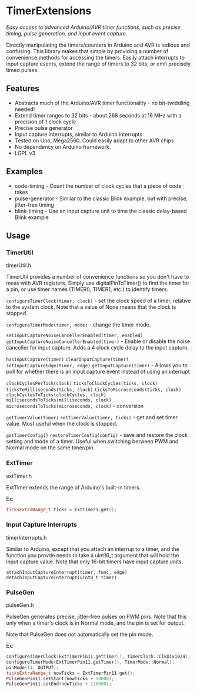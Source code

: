 # TimerExtensions

*Easy access to advanced Arduino/AVR timer functions, such as precise timing, pulse generation, and input event capture.*

Directly manipulating the timers/counters in Arduino and AVR is tedious and confusing. This library makes that simple by providing a number of convenience methods for accessing the timers. Easily attach interrupts to input capture events, extend the range of timers to 32 bits, or emit precisely timed pulses.

## Features

* Abstracts much of the Arduino/AVR timer functionality - no bit-twiddling needed!
* Extend timer ranges to 32 bits - about 268 seconds at 16 MHz with a precision of 1 clock cycle
* Precise pulse generator
* Input capture interrupts, similar to Arduino interrupts
* Tested on Uno, Mega2560. Could easily adapt to other AVR chips
* No dependency on Arduino framework.
* LGPL v3

## Examples

* code-timing - Count the number of clock cycles that a piece of code takes
* pulse-generator - Similar to the classic Blink example, but with precise, jitter-free timing
* blink-timing - Use an input capture unit to time the classic delay-based Blink example

## Usage

### TimerUtil

timerUtil.h

TimerUtil provides a number of convenience functions so you don't have to mess with AVR registers.
Simply use digitalPinToTimer() to find the timer for a pin, or use timer names (TIMER0, TIMER1, etc.) to identify timers.

`configureTimerClock(timer, clock)` - set the clock speed of a timer, relative to the system clock. Note
that a value of None means that the clock is stopped.

`configureTimerMode(timer, mode)` - change the timer mode.

`setInputCaptureNoiseCancellerEnabled(timer, enabled)
getInputCaptureNoiseCancellerEnabled(timer)` - Enable or disable the noise canceller for input capture.
Adds a 4 clock cycle delay to the input capture.

`hasInputCapture(timer)`
`clearInputCapture(timer)`
`setInputCaptureEdge(timer, edge)`
`getInputCapture(timer)` - Allows you to poll for whether there is an input capture event instead of using
an interrupt.

`clockCyclesPerTick(clock)`
`ticksToClockCycles(ticks, clock)`
`ticksToMilliseconds(ticks, clock)`
`ticksToMicroseconds(ticks, clock)`
`clockCyclesToTicks(clockCycles, clock)`
`millisecondsToTicks(milliseconds, clock)`
`microsecondsToTicks(microseconds, clock)` - conversion

`getTimerValue(timer)`
`setTimerValue(timer, ticks)` - get and set timer value. Most useful when the clock is stopped.

`getTimerConfig()`
`restoreTimerConfig(config)` - save and restore the clock setting and mode of a timer. Useful when switching between PWM and Normal mode on the same timer/pin.

### ExtTimer

extTimer.h

ExtTimer extends the range of Arduino's built-in timers.

Ex: 

```C++
ticksExtraRange_t ticks = ExtTimer1.get();
```

### Input Capture Interrupts

timerInterrupts.h

Similar to Arduino, except that you attach an interrup to a timer, and the function you provde needs to take a uint16_t argument that will hold the input capture value. Note that only 16-bit timers have input capture units.

`attachInputCaptureInterrupt(timer, func, edge)`
`detachInputCaptureInterrupt(uint8_t timer)`


### PulseGen

pulseGen.h

PulseGen generates precise, jitter-free pulses on PWM pins. Note that this only when a timer's clock is in Normal mode, and the pin is set for output.

Note that PulseGen does not automatically set the pin mode.

Ex: 
```C++
configureTimerClock(ExtTimerPin11.getTimer(), TimerClock::ClkDiv1024);
configureTimerMode(ExtTimerPin11.getTimer(), TimerMode::Normal);
pinMode(11, OUTPUT);
ticksExtraRange_t nowTicks = ExtTimerPin11.get();
PulseGenPin11.setStart(nowTicks + 50000);
PulseGenPin11.setEnd(nowTicks + 110000);
```

